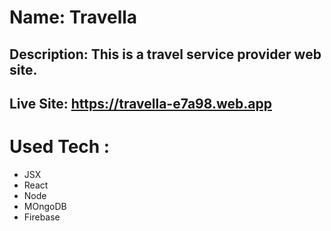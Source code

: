 # Name: Travella
## Description: This is a travel service provider web site.
## Live Site: https://travella-e7a98.web.app

# Used Tech :
- JSX
- React
- Node
- MOngoDB
- Firebase